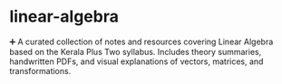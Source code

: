 # linear-algebra
➕ A curated collection of notes and resources covering Linear Algebra based on the Kerala Plus Two syllabus. Includes theory summaries, handwritten PDFs, and visual explanations of vectors, matrices, and transformations.
